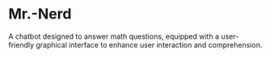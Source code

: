 # Mr.-Nerd
 A chatbot designed to answer math questions, equipped with a user-friendly graphical interface to enhance user interaction and comprehension.
